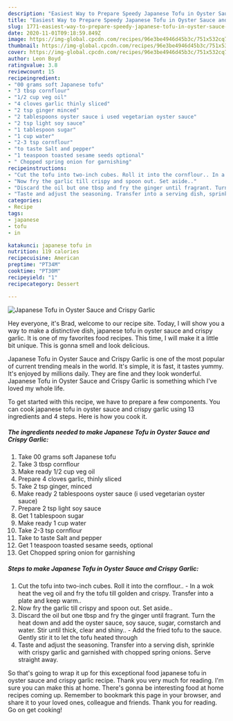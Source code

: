 ```yaml
---
description: "Easiest Way to Prepare Speedy Japanese Tofu in Oyster Sauce and Crispy Garlic"
title: "Easiest Way to Prepare Speedy Japanese Tofu in Oyster Sauce and Crispy Garlic"
slug: 1771-easiest-way-to-prepare-speedy-japanese-tofu-in-oyster-sauce-and-crispy-garlic
date: 2020-11-01T09:18:59.849Z
image: https://img-global.cpcdn.com/recipes/96e3be4946d45b3c/751x532cq70/japanese-tofu-in-oyster-sauce-and-crispy-garlic-recipe-main-photo.jpg
thumbnail: https://img-global.cpcdn.com/recipes/96e3be4946d45b3c/751x532cq70/japanese-tofu-in-oyster-sauce-and-crispy-garlic-recipe-main-photo.jpg
cover: https://img-global.cpcdn.com/recipes/96e3be4946d45b3c/751x532cq70/japanese-tofu-in-oyster-sauce-and-crispy-garlic-recipe-main-photo.jpg
author: Leon Boyd
ratingvalue: 3.8
reviewcount: 15
recipeingredient:
- "00 grams soft Japanese tofu"
- "3 tbsp cornflour"
- "1/2 cup veg oil"
- "4 cloves garlic thinly sliced"
- "2 tsp ginger minced"
- "2 tablespoons oyster sauce i used vegetarian oyster sauce"
- "2 tsp light soy sauce"
- "1 tablespoon sugar"
- "1 cup water"
- "2-3 tsp cornflour"
- "to taste Salt and pepper"
- "1 teaspoon toasted sesame seeds optional"
- " Chopped spring onion for garnishing"
recipeinstructions:
- "Cut the tofu into two-inch cubes. Roll it into the cornflour.. In a wok heat the veg oil and fry the tofu till golden and crispy. Transfer into a plate and keep warm.."
- "Now fry the garlic till crispy and spoon out. Set aside.."
- "Discard the oil but one tbsp and fry the ginger until fragrant. Turn the heat down and add the oyster sauce, soy sauce, sugar, cornstarch and water. Stir until thick, clear and shiny.. Add the fried tofu to the sauce. Gently stir it to let the tofu heated through"
- "Taste and adjust the seasoning. Transfer into a serving dish, sprinkle with crispy garlic and garnished with chopped spring onions. Serve straight away."
categories:
- Recipe
tags:
- japanese
- tofu
- in

katakunci: japanese tofu in 
nutrition: 119 calories
recipecuisine: American
preptime: "PT34M"
cooktime: "PT30M"
recipeyield: "1"
recipecategory: Dessert

---
```



![Japanese Tofu in Oyster Sauce and Crispy Garlic](https://img-global.cpcdn.com/recipes/96e3be4946d45b3c/751x532cq70/japanese-tofu-in-oyster-sauce-and-crispy-garlic-recipe-main-photo.jpg)

Hey everyone, it's Brad, welcome to our recipe site. Today, I will show you a way to make a distinctive dish, japanese tofu in oyster sauce and crispy garlic. It is one of my favorites food recipes. This time, I will make it a little bit unique. This is gonna smell and look delicious.

Japanese Tofu in Oyster Sauce and Crispy Garlic is one of the most popular of current trending meals in the world. It's simple, it is fast, it tastes yummy. It's enjoyed by millions daily. They are fine and they look wonderful. Japanese Tofu in Oyster Sauce and Crispy Garlic is something which I've loved my whole life.




To get started with this recipe, we have to prepare a few components. You can cook japanese tofu in oyster sauce and crispy garlic using 13 ingredients and 4 steps. Here is how you cook it.

<!--inarticleads1-->

##### The ingredients needed to make Japanese Tofu in Oyster Sauce and Crispy Garlic:

1. Take 00 grams soft Japanese tofu
1. Take 3 tbsp cornflour
1. Make ready 1/2 cup veg oil
1. Prepare 4 cloves garlic, thinly sliced
1. Take 2 tsp ginger, minced
1. Make ready 2 tablespoons oyster sauce (i used vegetarian oyster sauce)
1. Prepare 2 tsp light soy sauce
1. Get 1 tablespoon sugar
1. Make ready 1 cup water
1. Take 2-3 tsp cornflour
1. Take to taste Salt and pepper
1. Get 1 teaspoon toasted sesame seeds, optional
1. Get  Chopped spring onion for garnishing




<!--inarticleads2-->

##### Steps to make Japanese Tofu in Oyster Sauce and Crispy Garlic:

1. Cut the tofu into two-inch cubes. Roll it into the cornflour.. - In a wok heat the veg oil and fry the tofu till golden and crispy. Transfer into a plate and keep warm..
1. Now fry the garlic till crispy and spoon out. Set aside..
1. Discard the oil but one tbsp and fry the ginger until fragrant. Turn the heat down and add the oyster sauce, soy sauce, sugar, cornstarch and water. Stir until thick, clear and shiny.. - Add the fried tofu to the sauce. Gently stir it to let the tofu heated through
1. Taste and adjust the seasoning. Transfer into a serving dish, sprinkle with crispy garlic and garnished with chopped spring onions. Serve straight away.




So that's going to wrap it up for this exceptional food japanese tofu in oyster sauce and crispy garlic recipe. Thank you very much for reading. I'm sure you can make this at home. There's gonna be interesting food at home recipes coming up. Remember to bookmark this page in your browser, and share it to your loved ones, colleague and friends. Thank you for reading. Go on get cooking!
